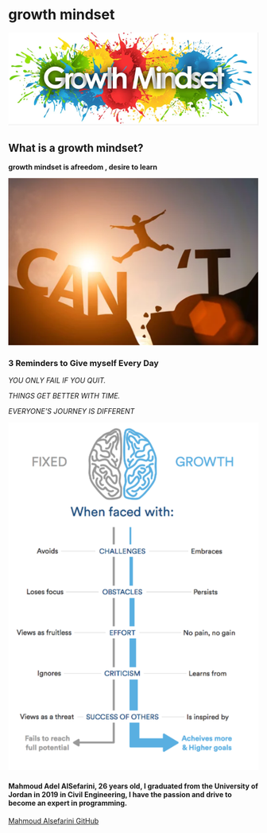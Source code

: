 # growth mindset

![mindset1](tgrfeft3g.PNG)

## What is a growth mindset?

**growth mindset is afreedom , desire to learn**

 ![](gfdfgfdsf.PNG)
 

 ### 3 Reminders to Give myself Every Day
 
 
*YOU ONLY FAIL IF YOU QUIT.*

*THINGS GET BETTER WITH TIME.*

*EVERYONE’S JOURNEY IS DIFFERENT*


 ![](4.PNG)


#### Mahmoud Adel AlSefarini, 26 years old, I graduated from the University of Jordan in 2019 in Civil Engineering, I have the passion and drive to become an expert in programming.
[Mahmoud Alsefarini GitHub](https://github.com/Mahmoudalsefarini)
